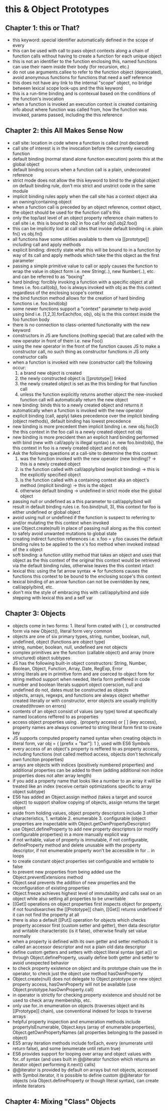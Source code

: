 this & Object Prototypes
========================

Chapter 1: this or That?
------------------------
- this keyword: special identifier automatically defined in the scope of every
- this can be used with call to pass object contexts along a chain of function calls without having to create a function for each unique object
- this is not an identifier to the function enclosing this, named functions can use their naem inside their body (for recursion, etc.)
- do not use arguments.callee to refer to the function object (deprecated), avoid anonymous functions for functions that need a self reference
- this does not have any link to the internal "scope" object, no bridge between lexical scope look-ups and the this keyword
- this is a run-time binding and is contexual based on the conditions of the function's invocation
- when a function is invoked an execution context is created containing info about where function was called from, how the function was invoked, params passed, including the this reference

Chapter 2: this All Makes Sense Now
-----------------------------------
- call site: location in code where a function is called (not declared)
- call site of interest is in the invocation before the currently executing function
- default binding (normal stand alone function execution) points this at the global object
- default binding occurs when a function call is a plain, undecorated reference
- strict mode does not allow the this keyword to bind to the global object on default binding rule, don't mix strict and unstrict code in the same module
- implicit binding rules apply when the call site has a context object aka an owning/containing object
- when a function call is preceded by an object reference, context object, the object should be used for the function call's this
- only the top/last level of an object property reference chain matters to call site i.e. this is bound to ob2 in foo call for obj1.obj2.foo()
- this can be implicitly lost at call sites that invoke default binding i.e. plain fn() vs obj.fn()
- all functions have some utilities available to them via [[prototype]] including call and apply methods
- explicit binding: directly state what this will be bound to in a function by way of its call and apply methods which take the this object as the first parameter
- passing a simple primitive value to call or apply causes the function to wrap the value in object form i.e. new String(..), new Number(..), etc. and can be referred to as "boxing"
- hard binding: forcibly invoking a function with a specific object at all times i.e. foo.call(obj), foo is always invoked with obj as the this context regardless of the enclosing scope's context
- the bind function method allows for the creation of hard binding functions i.e. foo.bind(obj)
- some newer functions support a "context" parameter to help avoid using bind i.e. [1,2,3].forEach(foo, obj), obj is the this context inside the foo function body
- there is no connection to class-oriented functionality with the new keyword
- constructors in JS are functions (nothing special) that are called with the new operator in front of them i.e. new Foo()
- using the new operator in the front of the function causes JS to make a constructor call, no such thing as constructor functions in JS only constructor calls
- when a function is invoked with new (constructor call) the following occur:
    1. a brand new object is created
    2. the newly constructed object is [[prototype]] linked
    3. the newly created object is set as the this binding for that function call
    4. unless the function explicitly returns another object the new-invoked function call will automatically return the new object
- new binding: binds this to a newly created object and returns it automatically when a function is invoked with the new operator
- explicit binding (call, apply) takes precedence over the implicit binding (object methods), default binding has lowest precedence
- new binding is more precedent then implicit binding i.e. new obj.foo(3) the this context in the foo call is a newly created object not obj
- new binding is more precident then an explicit hard binding performed with bind (new with call/apply is illegal syntax) i.e. new foo.bind(obj), the this context in foo is a newly created object and not obj
- Ask the following questions at a call-site to determine the this context:
    1. was the function invoked with the new operator (new binding)? -> this is a newly created object
    2. is the function called with call/apply/bind (explicit binding) -> this is the explicitly specified object
    3. is the function called with a containing context aka an object's method (implicit binding) -> this is the object
    4. otherwise default binding -> undefined in strict mode else the global object
- passing null or undefined as a this parameter to call/apply/bind will result in default binding rules i.e. foo.bind(null, 3), this context for foo is either undefined or global object
- avoid using null or undefined if the function is suspect to referring to and/or mutating the this context when invoked
- use Object.create(null) in place of passing null along as the this context to safely avoid unwanted mutations to global state
- creating indirect function references i.e. x.foo = y.foo causes the default binding rules to be applied to the x's foo method when invoked instead of the x object
- soft binding: a function utility method that takes an object and uses that object as the this context of the original this context would be retrieved via the default binding rules, otherwise leaves the this context intact
- lexical this: using the fat arrow syntax => for functions causes the functions this context to be bound to the enclosing scope's this context
- lexical binding of an arrow function can not be overridden by new, call/apply/bind, etc.
- don't mix the style of embracing this with call/apply/bind and side stepping with lexical this and a self var

Chapter 3: Objects
------------------ 
- objects come in two forms: 1. literal form crated with { }, or constructed form via new Object(), literal form very common
- objects are one of six primary types, string, number, boolean, null, undefined, object (functions are object type)
- string, number, boolean, null, undefined are not objects
- complex primitives are the function (callable object) and array (more structured) object subtypes
- JS has the following built-in object constructors: String, Number, Boolean, Object, Function, Array, Date, RegExp, Error
- string literals are in primitive form and are coerced to object form for string method support when needed, literla form preffered in code
- number and boolean literals support object coerscion, null and undefined do not, dates must be constructed as objects
- objects, arrays, regexps, and functions are always object whether created literally or with constructor, error objects are usually implicitly created(thrown on errors)
- contents of an object consist of values (any type) tored at specifically named locations reffered to as properties
- access object properties using . (property access) or \[ \] (key access), property names are always converted to string literal form first to create key
- JS supports computed property named syntax when creating objects in literal form, var obj = { [prefix + "bar"]: 1 }, used with ES6 Symbols
- every access of an object's property is reffered to as property access, including functions (not called method access, objects don't technically own funciton properties)
- arrays are objects with indices (positively numbered properties) and additional properties can be added to them (adding additional non indice properties does not alter array length)
- if you add a property name that looks like a number to an array it will be treated like an index (receive certain optimizations specific to array object subtype)
- ES6 has added an Object.assign method (takes a target and source object) to support shallow copying of objects, assign returns the target object
- aside from holding values, object property descriptors include 3 other characteristics, 1. writable 2. enumerable 3. configurable (object properties are inspectable with Object.getOwnPropertyDescriptor)
- use Object.defineProperty to add new property descriptors (or modify configurable properties) in a more manually explicit way
- if not writable, value of property is immutable, if not configurable, defineProperty method and delete unusable with the property descriptor, if not enumerable property won't be accessible in for .. in loops
- to create constant object properties set configurable and writable to false
- to prevent new properties from being added use the Object.preventExtensions method
- Object.seal prevents the addition of new properties and the reconfiguration of existing properties
- Object.freeze achieves highest level of immutability and calls seal on an object while also setting all properties to be unwritable
- [[Get]] operations on object properties first inspects object for property, if not foundsearches the [[Prototype]] chain, [[Get]] returns undefined if it can not find the property at all
- there is also a default [[Put]] operation for objects which checks property accessor first (custom setter and getter), then data descriptor and writable characteristic (is it false), otherwise finally set value normally
- when a property is defined with its own getter and setter methods it is called an accessor descriptor and not a plain old data descriptor
- define custom getters and setters with object literal syntax (get a()) or through Object.defineProperty, usually define both getter and setter to avoid unexpected behavior
- to check property existence on object and its prototype chain use the in operator, to check just the object use method hasOwnProperty
- Object.create(null) does not delegate to Object.prototype on new object property access, hasOwnProperty will not be available (use Object.prototype.hasOwnProperty.call)
- in operator is strictly for checking property existence and should not be used to check array membership, etc.
- only use for..in enumeration on objects (traverses object and its [[Prototype]] chain), use conventional indexed for loops to traverse arrays
- helpful property inspection and enumeration methods include propertyIsEnumerable, Object.keys (array of enumerable properties), Object.getOwnPropertyNames (all properties belonging to the passed in object)
- ES5 array iteration methods include forEach, every (enumerate until return false), and some (enumerate until return true)
- ES6 provides support for looping over array and object values with for..of syntax (and uses built in @@iterator function which returns an iterator object performing it.next() calls)
- @@iterator is provided by default on arrays but not objects, accessed with Symbol.iterator, it is possible to define custom @@iterator for objects (via Object.defineProperty or though literal syntax), can create infinite iterators

Chapter 4: Mixing "Class" Objects
---------------------------------


